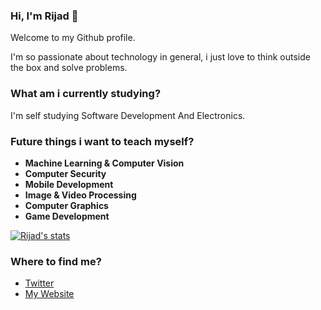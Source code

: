 ### Hi, I'm Rijad 🚀

Welcome to my Github profile.

I'm so passionate about technology in general, i just love to think outside the box and solve problems.

### What am i currently studying?

I'm self studying Software Development And Electronics.

### Future things i want to teach myself?

- **Machine Learning & Computer Vision**
- **Computer Security**
- **Mobile Development**
- **Image & Video Processing**
- **Computer Graphics**
- **Game Development**

[![Rijad's stats](https://github-readme-stats.vercel.app/api/wakatime?username=rijadTahiri)](https://github.com/anuraghazra/github-readme-stats)

### Where to find me?

- <a href='https://twitter.com/redportal_games'>Twitter</a>
- <a href='https://riattahiri.github.io/portofolio/'>My Website</a>
